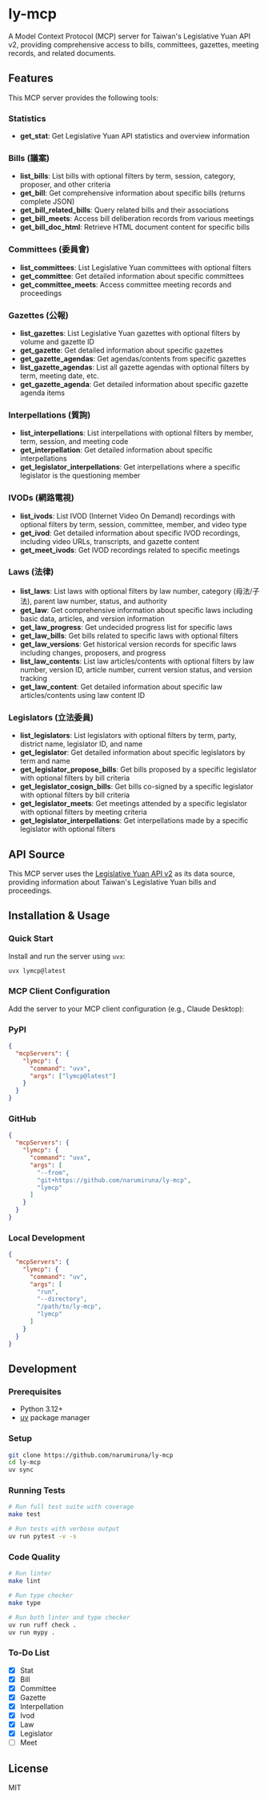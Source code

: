 # ly-mcp

A Model Context Protocol (MCP) server for Taiwan's Legislative Yuan API v2, providing comprehensive access to bills, committees, gazettes, meeting records, and related documents.

## Features

This MCP server provides the following tools:

### Statistics
- **get_stat**: Get Legislative Yuan API statistics and overview information

### Bills (議案)
- **list_bills**: List bills with optional filters by term, session, category, proposer, and other criteria
- **get_bill**: Get comprehensive information about specific bills (returns complete JSON)
- **get_bill_related_bills**: Query related bills and their associations
- **get_bill_meets**: Access bill deliberation records from various meetings
- **get_bill_doc_html**: Retrieve HTML document content for specific bills

### Committees (委員會)
- **list_committees**: List Legislative Yuan committees with optional filters
- **get_committee**: Get detailed information about specific committees
- **get_committee_meets**: Access committee meeting records and proceedings

### Gazettes (公報)
- **list_gazettes**: List Legislative Yuan gazettes with optional filters by volume and gazette ID
- **get_gazette**: Get detailed information about specific gazettes
- **get_gazette_agendas**: Get agendas/contents from specific gazettes
- **list_gazette_agendas**: List all gazette agendas with optional filters by term, meeting date, etc.
- **get_gazette_agenda**: Get detailed information about specific gazette agenda items

### Interpellations (質詢)
- **list_interpellations**: List interpellations with optional filters by member, term, session, and meeting code
- **get_interpellation**: Get detailed information about specific interpellations
- **get_legislator_interpellations**: Get interpellations where a specific legislator is the questioning member

### IVODs (網路電視)
- **list_ivods**: List IVOD (Internet Video On Demand) recordings with optional filters by term, session, committee, member, and video type
- **get_ivod**: Get detailed information about specific IVOD recordings, including video URLs, transcripts, and gazette content
- **get_meet_ivods**: Get IVOD recordings related to specific meetings

### Laws (法律)
- **list_laws**: List laws with optional filters by law number, category (母法/子法), parent law number, status, and authority
- **get_law**: Get comprehensive information about specific laws including basic data, articles, and version information
- **get_law_progress**: Get undecided progress list for specific laws
- **get_law_bills**: Get bills related to specific laws with optional filters
- **get_law_versions**: Get historical version records for specific laws including changes, proposers, and progress
- **list_law_contents**: List law articles/contents with optional filters by law number, version ID, article number, current version status, and version tracking
- **get_law_content**: Get detailed information about specific law articles/contents using law content ID

### Legislators (立法委員)
- **list_legislators**: List legislators with optional filters by term, party, district name, legislator ID, and name
- **get_legislator**: Get detailed information about specific legislators by term and name
- **get_legislator_propose_bills**: Get bills proposed by a specific legislator with optional filters by bill criteria
- **get_legislator_cosign_bills**: Get bills co-signed by a specific legislator with optional filters by bill criteria
- **get_legislator_meets**: Get meetings attended by a specific legislator with optional filters by meeting criteria
- **get_legislator_interpellations**: Get interpellations made by a specific legislator with optional filters

## API Source

This MCP server uses the [Legislative Yuan API v2](https://ly.govapi.tw/v2) as its data source, providing information about Taiwan's Legislative Yuan bills and proceedings.

## Installation & Usage

### Quick Start

Install and run the server using `uvx`:

```bash
uvx lymcp@latest
```

### MCP Client Configuration

Add the server to your MCP client configuration (e.g., Claude Desktop):

### PyPI

```json
{
  "mcpServers": {
    "lymcp": {
      "command": "uvx",
      "args": ["lymcp@latest"]
    }
  }
}
```

### GitHub

```json
{
  "mcpServers": {
    "lymcp": {
      "command": "uvx",
      "args": [
        "--from",
        "git+https://github.com/narumiruna/ly-mcp",
        "lymcp"
      ]
    }
  }
}
```

### Local Development

```json
{
  "mcpServers": {
    "lymcp": {
      "command": "uv",
      "args": [
        "run",
        "--directory",
        "/path/to/ly-mcp",
        "lymcp"
      ]
    }
  }
}
```

## Development

### Prerequisites

- Python 3.12+
- [uv](https://docs.astral.sh/uv/) package manager

### Setup

```bash
git clone https://github.com/narumiruna/ly-mcp
cd ly-mcp
uv sync
```

### Running Tests

```bash
# Run full test suite with coverage
make test

# Run tests with verbose output
uv run pytest -v -s
```

### Code Quality

```bash
# Run linter
make lint

# Run type checker
make type

# Run both linter and type checker
uv run ruff check .
uv run mypy .
```

### To-Do List

- [x] Stat
- [x] Bill
- [x] Committee
- [x] Gazette
- [x] Interpellation
- [x] Ivod
- [x] Law
- [x] Legislator
- [ ] Meet

## License

MIT
